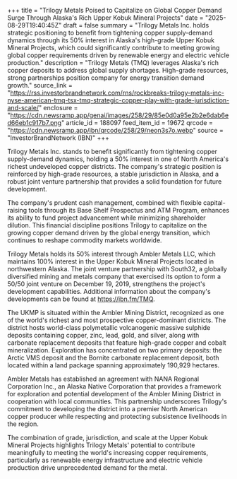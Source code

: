 +++
title = "Trilogy Metals Poised to Capitalize on Global Copper Demand Surge Through Alaska's Rich Upper Kobuk Mineral Projects"
date = "2025-08-29T19:40:45Z"
draft = false
summary = "Trilogy Metals Inc. holds strategic positioning to benefit from tightening copper supply-demand dynamics through its 50% interest in Alaska's high-grade Upper Kobuk Mineral Projects, which could significantly contribute to meeting growing global copper requirements driven by renewable energy and electric vehicle production."
description = "Trilogy Metals (TMQ) leverages Alaska's rich copper deposits to address global supply shortages. High-grade resources, strong partnerships position company for energy transition demand growth."
source_link = "https://rss.investorbrandnetwork.com/rns/rockbreaks-trilogy-metals-inc-nyse-american-tmq-tsx-tmq-strategic-copper-play-with-grade-jurisdiction-and-scale/"
enclosure = "https://cdn.newsramp.app/genai/images/258/29/85e0d0a95e2b2e6dab6ed66eb1c917b7.png"
article_id = 188097
feed_item_id = 19672
qrcode = "https://cdn.newsramp.app/ibn/qrcode/258/29/neon3s7o.webp"
source = "InvestorBrandNetwork (IBN)"
+++

<p>Trilogy Metals Inc. stands to benefit significantly from tightening copper supply-demand dynamics, holding a 50% interest in one of North America's richest undeveloped copper districts. The company's strategic position is reinforced by high-grade resources, a stable jurisdiction in Alaska, and a robust joint venture partnership that provides a solid foundation for future development.</p><p>The company's prudent cash management, combined with flexible capital-raising tools through its Base Shelf Prospectus and ATM Program, enhances its ability to fund project advancement while minimizing shareholder dilution. This financial discipline positions Trilogy to capitalize on the growing copper demand driven by the global energy transition, which continues to reshape commodity markets worldwide.</p><p>Trilogy Metals holds its 50% interest through Ambler Metals LLC, which maintains 100% interest in the Upper Kobuk Mineral Projects located in northwestern Alaska. The joint venture partnership with South32, a globally diversified mining and metals company that exercised its option to form a 50/50 joint venture on December 19, 2019, strengthens the project's development capabilities. Additional information about the company's developments can be found at <a href="https://ibn.fm/TMQ" rel="nofollow" target="_blank">https://ibn.fm/TMQ</a>.</p><p>The UKMP is situated within the Ambler Mining District, recognized as one of the world's richest and most prospective copper-dominant districts. The district hosts world-class polymetallic volcanogenic massive sulphide deposits containing copper, zinc, lead, gold, and silver, along with carbonate replacement deposits that feature high-grade copper and cobalt mineralization. Exploration has concentrated on two primary deposits: the Arctic VMS deposit and the Bornite carbonate replacement deposit, both located within a land package spanning approximately 190,929 hectares.</p><p>Ambler Metals has established an agreement with NANA Regional Corporation Inc., an Alaska Native Corporation that provides a framework for exploration and potential development of the Ambler Mining District in cooperation with local communities. This partnership underscores Trilogy's commitment to developing the district into a premier North American copper producer while respecting and protecting subsistence livelihoods in the region.</p><p>The combination of grade, jurisdiction, and scale at the Upper Kobuk Mineral Projects highlights Trilogy Metals' potential to contribute meaningfully to meeting the world's increasing copper requirements, particularly as renewable energy infrastructure and electric vehicle production drive unprecedented demand for the metal.</p>